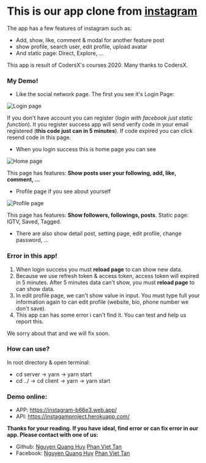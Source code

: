 # This is our app clone from [instagram](https://www.instagram.com/)

The app has a few features of instagram such as: 
  - Add, show, like, comment & modal for another feature post
  - show profile, search user, edit profile, upload avatar
  - And static page: Direct, Explore, ...

This app is result of CodersX's courses 2020. Many thanks to CodersX.

### My Demo!
+ Like the social network page. The first you see it's Login Page:

![Login page](https://res.cloudinary.com/dxdzmakyd/image/upload/v1596190426/instagram/Login_ercefe.png "Login page")

If you don't have account you can register (*login with facebook just static function*). It you register success app will send verify code in your email registered (**this code just can in 5 minutes**). If code expired you can click resend code in this page.

+ When you login success this is home page you can see

![Home page](https://res.cloudinary.com/dxdzmakyd/image/upload/v1596190897/instagram/Home_kxrfgk.png)

This page has features: **Show posts user your following, add, like, comment, ...**

+ Profile page if you see about yourself

![Profile page](https://res.cloudinary.com/dxdzmakyd/image/upload/v1596191065/instagram/Profile_ruzoal.png)

This page has features: **Show followers, followings, posts**. Static page: IGTV, Saved, Tagged.

+ There are also show detail post, setting page, edit profile, change password, ...

### Error in this app!

1. When login success you must **reload page** to can show new data.
2. Because we use refresh token & access token, access token will expired in 5 minutes. After 5 minutes data can't show, you must **reload page** to can show data.
3. In edit profile page, we can't show value in input. You must type full your information again to can edit profile (website, bio, phone number we don't save).
4. This app can has some error i can't find it. You can test and help us report this.

We sorry about that and we will fix soon.

### How can use?
In root directory & open terminal:
- cd server -> yarn -> yarn start
- cd ../ -> cd client -> yarn -> yarn start

### Demo online:
- APP: https://instagram-b66e3.web.app/
- API: https://instagamproject.herokuapp.com/

**Thanks for your reading. If you have ideal, find error or can fix error in our app. Please contact with one of us:**
- Github: [Nguyen Quang Huy](https://github.com/qnguyenhuy1999) [Phan Viet Tan](https://github.com/BinzLark)
- Facebook: [Nguyen Quang Huy](https://www.facebook.com/qnguyenhuy1999) [Phan Viet Tan](https://www.facebook.com/tan16061999)









  

